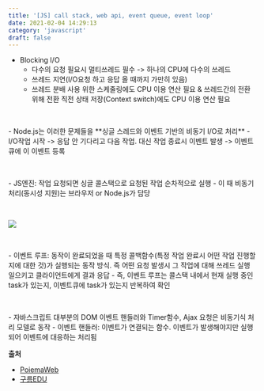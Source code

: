 ```yaml
---
title: '[JS] call stack, web api, event queue, event loop'
date: 2021-02-04 14:29:13
category: 'javascript'
draft: false
---
```

- Blocking I/O 
  - 다수의 요청 필요시 멀티쓰레드 필수 -> 하나의 CPU에 다수의 쓰레드 
  - 쓰레드 지연(I/O요청 하고 응답 올 때까지 가만히 있음)
  - 쓰레드 분배 사용 위한 스케줄링에도 CPU 이용 연산 필요 & 쓰레드간의 전환 위해 전환 직전 상태 저장(Context switch)에도 CPU 이용 연산 필요
<p>
<br />
</p>
- Node.js는 이러한 문제들을 **싱글 스레드와 이벤트 기반의 비동기 I/O로 처리**
  - I/O작업 시작 -> 응답 안 기다리고 다음 작업. 대신 작업 종료시 이벤트 발생 -> 이벤트 큐에 이 이벤트 등록 
<p>
<br />
</p>
- JS엔진: 작업 요청되면 싱글 콜스택으로 요청된 작업 순차적으로 실행
  - 이 때 비동기처리(동시성 지원)는 브라우저 or Node.js가 담당
<p>
<br />
</p>
<img src = "https://user-images.githubusercontent.com/60782131/106904834-020dee00-673f-11eb-8a22-219daad1e888.png">
<p>
<br />
</p>
- 이벤트 루프: 동작이 완료되었을 때 특정 콜백함수(특정 작업 완료시 어떤 작업 진행할지에 대한 것)가 실행되는 동작 방식. 즉 어떤 요청 발생시 그 작업에 대해 쓰레드 실행 일으키고 클라이언트에게 결과 응답
  - 즉, 이벤트 루프는 콜스택 내에서 현재 실행 중인 task가 있는지, 이벤트큐에 task가 있는지 반복하여 확인
<p>
<br />
</p>
- 자바스크립트 대부분의 DOM 이벤트 핸들러와 Timer함수, Ajax 요청은 비동기식 처리 모델로 동작
  - 이벤트 핸들러: 이벤트가 연결되는 함수. 이벤트가 발생해야지만 실행되어 이벤트에 대응하는 처리됨


**출처** 
- [PoiemaWeb](https://poiemaweb.com/js-event)
- [구름EDU](https://edu.goorm.io/learn/lecture/557/%ED%95%9C-%EB%88%88%EC%97%90-%EB%81%9D%EB%82%B4%EB%8A%94-node-js/lesson/21763/%EC%9D%B4%EB%B2%A4%ED%8A%B8-%EA%B8%B0%EB%B0%98-%EB%B9%84%EB%8F%99%EA%B8%B0-%EB%B0%A9%EC%8B%9D)


